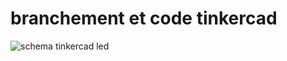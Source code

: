 # branchement et code tinkercad 


![schema tinkercad led]( https://github.com/institut-galilee/2020-potential-eureka/blob/master/src/img/TrafficLight1.png)
